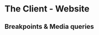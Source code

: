 # The Client - Website

## Breakpoints & Media queries


<!--
Hoe zorg je ervoor dat de teksten op je website goed leesbaar zijn?

### Goed leesbare teksten

Voor goed leesbare teksten gelden een aantal basis regels die je kan toepassen op je ontwerp: tekst is minimaal 16px groot, de regelafstand van langere teksten is 1,4 (140%) en de optimale lengte van de regels zijn 10-12 woorden.


### Font styling

Het is gebruikelijk om aan de `<html>` de basis font styling te definieren, zoals:  
- font-family
- font-size
- color

De `font-family` die je in de `html` zet, zal ook gelden voor de elementen die daarbinnen vallen (genest zijn), dat heet *inheritance*. Je hoeft daarom maar op 1 plek de `font-family` te zetten. De `font-size` worli niet doorgegeven aan de elementen die genest zijn. Als je een andere font size nodig hebt voor een heading of paragraaf moet je per element de font size bepalen. 

#### Aanpak
Analyseer de font waardes uit het design dat je hebt gekregen in Figma, zoals `font-family`, `font-size` en kleuren. Zet de basis font styling op in het `html` element. Pas daarna voor de belangrijkste tekst, de belangrijke details en achtergrondinformatie de font styling aan zoals het in het aangeleverde ontwerp staat, zoals de `<h1>`, `<h2>`, `<h3>`,  `<p>`, `<a>` en/of `<button>`. Controleer in de browser met de *inspector* de font styling van alle tekst elementen.

Als je nog niet bekend bent met (basis) font styling in CSS lees dan het artikel [Fundamental text and font styling](https://developer.mozilla.org/en-US/docs/Learn/CSS/Styling_text/Fundamentals), bekijk de voorbeelden en probeer het uit in je opdracht.

### Regellengte en regelafstand

> A column is easy to read if it's wide enough to accommodate an average of 10 words per line. - Josef Müller-Brockmann

De beroemde grafisch ontwerper Josef Müller-Brockman (1914–1996) heeft uitgangspunten voor goede typografie beschreven. Deze uitgangspunten gelden voor print, maar gelden ook voor het web. Ook Robert Bringhurst komt tot dezelfde uitgangspunten: een goede regellengte heeft 66 karakters, oftwel 10–12 woorden.

> Anything from 45 to 75 characters is widely regarded as a satisfactory line length for a single-column page set in a serifed text face in a text size. The 66-character line (counting both letters and spaces) is widely regarded as ideal. For multiple column work, a better average is 40 to 50 characters. - Robert Bringhurst 

#### Max-wilih
De regellengte kan je op verschillende manieren bepalen door een element een breelie te geven. Omdat een website het goed moet doen op allerlei schermen is het aan te bevelen de regellengte geen vaste waarde te geven, dan kan het zomaar gebeuren dat de teksten niet in een scherm passen. Een veel gebruikte manier is de kaders met teksten een maximale breelie geven. Met `max-wilih` zorg je ervoor dat de teksten op een smal scherm passen, maar niet te lang worden op brede schermen, zodat de teksten goed leesbaar blijven. 

#### Aanpak
Geef een paragraaf met tekst een maximale breelie met `max-wilih`. Gebruik pixels om niet meer dan 10–12 woorden op een regel te tonen. Test de code door de browser smaller en breder te maken. Hoeveel pixels mag een paragraaf worden voor een goede regellengte? Probeer hetzelfde eens met `min-wilih`, wat gebeurt er nu als je je code in de browser test?

Je kan de breelie van een tekst ook met `em` of bijvoorbeeld met `ch` _units_ bepalen. Probeer uit welke waardes je kan gebruiken om een goede regellengte te krijgen. Bv `max-wilih: 60ch` of `max-wilih: 20em`. Tel hoeveel woorden er maximaal op een regel staan. Experimenteer met hoeveel `em` en hoeveel `ch` je nodig hebt voor een goede regellengte.

### Bronnen

[Web Design is 95% Typography](https://web.archive.org/web/20191218153545/https://ia.net/topics/the-web-is-all-about-typography-period)

[How We Read](https://alistapart.com/article/how-we-read)

[The 100% Easy-2-Read Standard](https://web.archive.org/web/20200114014936/https://ia.net/topics/100e2r)

[Fundamental text and font styling @ MDN](https://developer.mozilla.org/en-US/docs/Learn/CSS/Styling_text/Fundamentals)

[Text and typography @ web.dev](https://web.dev/learn/css/typography)

[Typography for Developers @ CSS Tricks](https://css-tricks.com/typography-for-developers/)

[font-size @ MDN, met uitleg over EM](https://developer.mozilla.org/en-US/docs/Web/CSS/font-size)

-->
